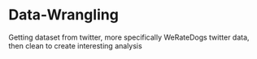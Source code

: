# Data-Wrangling
Getting dataset from twitter, more specifically WeRateDogs twitter data, then clean to create interesting analysis
